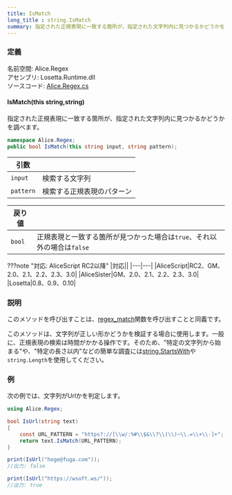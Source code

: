 ```yaml
---
title: IsMatch
long_title : string.IsMatch
summary: 指定された正規表現に一致する箇所が、指定された文字列内に見つかるかどうかを調べます。
---
```


### 定義
名前空間: Alice.Regex<br/>
アセンブリ: Losetta.Runtime.dll<br/>
ソースコード: [Alice.Regex.cs](https://github.com/WSOFT-Project/Losetta/blob/master/Losetta.Runtime/Alice.Regex.cs)

#### IsMatch(this string,string)

指定された正規表現に一致する箇所が、指定された文字列内に見つかるかどうかを調べます。

```cs title="AliceScript"
namespace Alice.Regex;
public bool IsMatch(this string input, string pattern);
```

|引数| |
|-|-|
|`input`|検索する文字列|
|`pattern`|検索する正規表現のパターン|

|戻り値| |
|-|-|
|`bool`|正規表現と一致する箇所が見つかった場合は`true`、それ以外の場合は`false`|

???note "対応: AliceScript RC2以降"
    |対応||
    |---|---|
    |AliceScript|RC2、GM、2.0、2.1、2.2、2.3、3.0|
    |AliceSister|GM、2.0、2.1、2.2、2.3、3.0|
    |Losetta|0.8、0.9、0.10|

### 説明
このメソッドを呼び出すことは、[regex_match](./regex_match.md)関数を呼び出すことと同義です。

このメソッドは、文字列が正しい形かどうかを検証する場合に使用します。一般に、正規表現の検索は時間がかかる操作です。そのため、"特定の文字列から始まる"や、"特定の長さ以内"などの簡単な調査には[string.StartsWith](../../string/startswith.md)や`string.Length`を使用してください。

### 例
次の例では、文字列がUrlかを判定します。

```cs title="AliceScript"
using Alice.Regex;

bool IsUrl(string text)
{
    const URL_PATTERN = "https?://[\\w/:%#\\$&\\?\\(\\)~\\.=\\+\\-]+";
    return text.IsMatch(URL_PATTERN);
}

print(IsUrl("hoge@fuga.com"));
//出力: false

print(IsUrl("https://wsoft.ws/"));
//出力: true
```